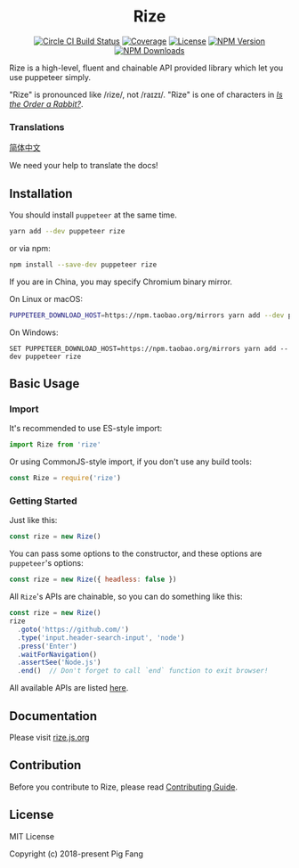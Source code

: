 <h1 align="center">Rize</h1>

<p align="center">
  <a href="https://circleci.com/gh/g-plane/rize/"><img src="https://flat.badgen.net/circleci/github/g-plane/rize" alt="Circle CI Build Status"></a>
  <a href="https://codecov.io/gh/g-plane/rize"><img src="https://flat.badgen.net/codecov/c/github/g-plane/rize" alt="Coverage"></a>
  <a href="https://github.com/g-plane/rize/blob/master/LICENSE"><img src="https://flat.badgen.net/github/license/g-plane/rize" alt="License"></a>
  <a href="https://www.npmjs.com/package/rize"><img src="https://flat.badgen.net/npm/v/rize" alt="NPM Version"></a>
  <a href="https://www.npmjs.com/package/rize"><img src="https://flat.badgen.net/npm/dm/rize" alt="NPM Downloads"></a>
</p>

Rize is a high-level, fluent and chainable API provided library which let you use puppeteer simply.

"Rize" is pronounced like /ɾize/, not /raɪzɪ/. "Rize" is one of characters in [*Is the Order a Rabbit?*](https://en.wikipedia.org/wiki/Is_the_Order_a_Rabbit%3F).

### Translations

[简体中文](https://rize.js.org/zh-CN/)

We need your help to translate the docs!

## Installation

You should install `puppeteer` at the same time.

```bash
yarn add --dev puppeteer rize
```

or via npm:

```bash
npm install --save-dev puppeteer rize
```

If you are in China, you may specify Chromium binary mirror.

On Linux or macOS:

```bash
PUPPETEER_DOWNLOAD_HOST=https://npm.taobao.org/mirrors yarn add --dev puppeteer rize
```

On Windows:

```shell
SET PUPPETEER_DOWNLOAD_HOST=https://npm.taobao.org/mirrors yarn add --dev puppeteer rize
```

## Basic Usage

### Import

It's recommended to use ES-style import:

```javascript
import Rize from 'rize'
```

Or using CommonJS-style import, if you don't use any build tools:

```javascript
const Rize = require('rize')
```

### Getting Started

Just like this:

```javascript
const rize = new Rize()
```

You can pass some options to the constructor,
and these options are `puppeteer`'s options:

```javascript
const rize = new Rize({ headless: false })
```

All `Rize`'s APIs are chainable, so you can do something like this:

```javascript
const rize = new Rize()
rize
  .goto('https://github.com/')
  .type('input.header-search-input', 'node')
  .press('Enter')
  .waitForNavigation()
  .assertSee('Node.js')
  .end()  // Don't forget to call `end` function to exit browser!
```

All available APIs are listed [here](https://rize.js.org/api/classes/_index_.rize.html).

## Documentation

Please visit [rize.js.org](https://rize.js.org)

## Contribution

Before you contribute to Rize, please read [Contributing Guide](./.github/CONTRIBUTING.md).

## License

MIT License

Copyright (c) 2018-present Pig Fang
